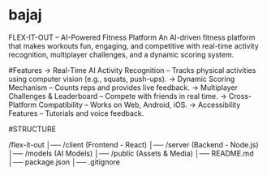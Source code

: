 # bajaj

FLEX-IT-OUT – AI-Powered Fitness Platform An AI-driven fitness platform that makes workouts fun, engaging, and competitive with real-time activity recognition, multiplayer challenges, and a dynamic scoring system.

#Features -> Real-Time AI Activity Recognition – Tracks physical activities using computer vision (e.g., squats, push-ups). -> Dynamic Scoring Mechanism – Counts reps and provides live feedback. -> Multiplayer Challenges & Leaderboard – Compete with friends in real time. -> Cross-Platform Compatibility – Works on Web, Android, iOS. -> Accessibility Features – Tutorials and voice feedback.

#STRUCTURE

/flex-it-out │── /client (Frontend - React) │── /server (Backend - Node.js) │── /models (AI Models) │── /public (Assets & Media) │── README.md │── package.json │── .gitignore
